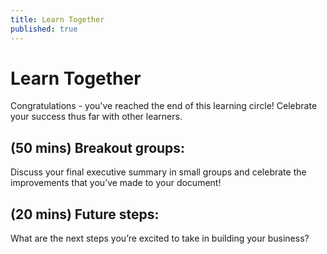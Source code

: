 ```yaml
---
title: Learn Together
published: true
---
```

# Learn Together

Congratulations - you've reached the end of this learning circle! Celebrate your success thus far with other learners.

## (50 mins) Breakout groups: 
Discuss your final executive summary in small groups and celebrate the improvements that you’ve made to your document!

## (20 mins) Future steps:
What are the next steps you’re excited to take in building your business?
